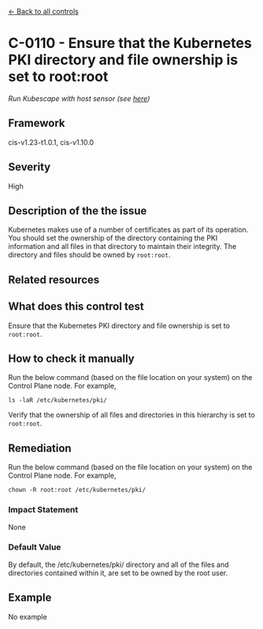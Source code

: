 [← Back to all controls](index.md)


# C-0110 - Ensure that the Kubernetes PKI directory and file ownership is set to root:root

_Run Kubescape with host sensor (see [here](../../components/host-sensor))_

## Framework

cis-v1.23-t1.0.1, cis-v1.10.0

## Severity

High

## Description of the the issue

Kubernetes makes use of a number of certificates as part of its operation. You should set the ownership of the directory containing the PKI information and all files in that directory to maintain their integrity. The directory and files should be owned by `root:root`.

## Related resources

## What does this control test

Ensure that the Kubernetes PKI directory and file ownership is set to `root:root`.

## How to check it manually

Run the below command (based on the file location on your system) on the Control Plane node. For example,

```
ls -laR /etc/kubernetes/pki/

```

 Verify that the ownership of all files and directories in this hierarchy is set to `root:root`.

## Remediation

Run the below command (based on the file location on your system) on the Control Plane node. For example,

```
chown -R root:root /etc/kubernetes/pki/

```

### Impact Statement

None

### Default Value

By default, the /etc/kubernetes/pki/ directory and all of the files and directories contained within it, are set to be owned by the root user.

## Example

No example
